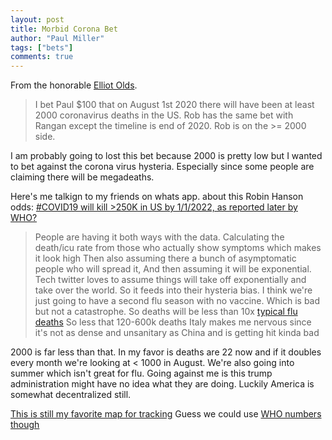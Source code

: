 ```yaml
---
layout: post
title: Morbid Corona Bet
author: "Paul Miller"
tags: ["bets"]
comments: true
---
```


From the honorable [Elliot Olds](https://twitter.com/elliot_olds). 

> I bet Paul $100 that on August 1st 2020 there will have been at least 2000 coronavirus deaths in the US.
> Rob has the same bet with Rangan except the timeline is end of 2020. Rob is on the >= 2000 side.

I am probably going to lost this bet because 2000 is pretty low but I wanted to bet against the corona virus hysteria. Especially since some people are claiming there will be megadeaths.

Here's me talkign to my friends on whats app. about this Robin Hanson odds: [ #COVID19 will kill >250K in US by 1/1/2022, as reported later by WHO? ](https://twitter.com/robinhanson/status/1236438140103069698?s=20)


> People are having it both ways with the data.
> Calculating the death/icu rate from those who actually show symptoms which makes it look high
> Then also assuming there a bunch of asymptomatic people who will spread it,
> And then assuming it will be exponential.
> Tech twitter loves to assume things will take off exponentially and take over the world.
> So it feeds into their hysteria bias.
> I think we're just going to have a second flu season with no vaccine.
> Which is bad but not a catastrophe.
> So deaths will be less than 10x [typical flu deaths](https://www.cdc.gov/flu/about/burden/index.html)
> So less that 120-600k deaths
> Italy makes me nervous since it's not as dense and unsanitary as China and is getting hit kinda bad

2000 is far less than that. In  my favor is deaths are 22 now and if it doubles every month we're looking at <  1000 in August. We're also going into summer which isn't great for flu. Going against me is this trump administration might have no idea what they are doing. Luckily America is somewhat decentralized still.

[This is still my favorite map for tracking](https://coronavirus.jhu.edu/map.html)
Guess we could use [WHO numbers though](https://www.who.int/emergencies/diseases/novel-coronavirus-2019/situation-reports/)




